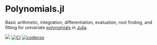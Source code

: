 # Polynomials.jl

Basic arithmetic, integration, differentiation, evaluation, root finding, and fitting for
univariate [polynomials](https://en.wikipedia.org/wiki/Polynomial) in [Julia](https://julialang.org/).

[![](https://img.shields.io/badge/docs-stable-blue.svg)](https://JuliaMath.github.io/Polynomials.jl/stable)
[![CI](https://github.com/JuliaMath/Polynomials.jl/actions/workflows/ci.yml/badge.svg)](https://github.com/JuliaMath/Polynomials.jl/actions/workflows/ci.yml)
[![codecov](https://codecov.io/gh/JuliaMath/Polynomials.jl/branch/master/graph/badge.svg)](https://codecov.io/gh/JuliaMath/Polynomials.jl)
